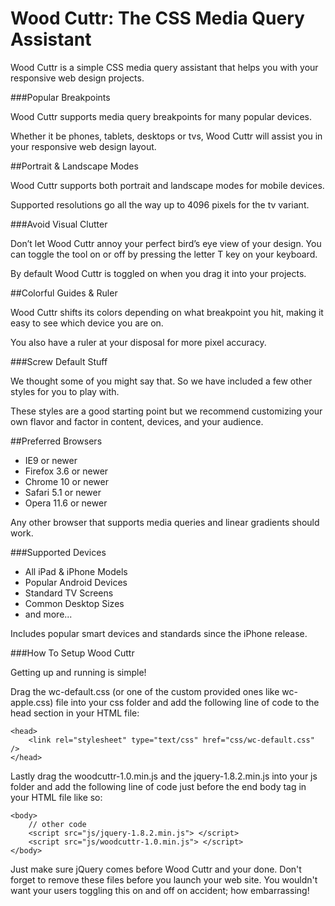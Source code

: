 Wood Cuttr: The CSS Media Query Assistant
=========================

Wood Cuttr is a simple CSS media query assistant that helps you with your responsive web design projects.

###Popular Breakpoints

Wood Cuttr supports media query breakpoints for many popular devices.

Whether it be phones, tablets, desktops or tvs, Wood Cuttr will assist you in your responsive web design layout.

##Portrait & Landscape Modes

Wood Cuttr supports both portrait and landscape modes for mobile devices.

Supported resolutions go all the way up to 4096 pixels for the tv variant.


###Avoid Visual Clutter

Don’t let Wood Cuttr annoy your perfect bird’s eye view of your design. You can toggle the tool on or off by pressing the letter T key on your keyboard.

By default Wood Cuttr is toggled on when you drag it into your projects.


##Colorful Guides & Ruler

Wood Cuttr shifts its colors depending on what breakpoint you hit, making it easy to see which device you are on.

You also have a ruler at your disposal for more pixel accuracy.


###Screw Default Stuff

We thought some of you might say that. So we have included a few other styles for you to play with.

These styles are a good starting point but we recommend customizing your own flavor and factor in content, devices, and your audience.

##Preferred Browsers
* IE9 or newer
* Firefox 3.6 or newer
* Chrome 10 or newer
* Safari 5.1 or newer
* Opera 11.6 or newer

Any other browser that supports media queries and linear gradients should work.

###Supported Devices
* All iPad & iPhone Models
* Popular Android Devices
* Standard TV Screens
* Common Desktop Sizes
* and more...

Includes popular smart devices and standards since the iPhone release.

###How To Setup Wood Cuttr

Getting up and running is simple!

Drag the wc-default.css (or one of the custom provided ones like wc-apple.css) file into your css folder and add the following line of code to the head section in your HTML file:

	<head>
		<link rel="stylesheet" type="text/css" href="css/wc-default.css" />
	</head>

Lastly drag the woodcuttr-1.0.min.js and the jquery-1.8.2.min.js into your js folder and add the following line of code just before the end body tag in your HTML file like so:

	<body>
		// other code
		<script src="js/jquery-1.8.2.min.js"> </script>
		<script src="js/woodcuttr-1.0.min.js"> </script>
	</body>

Just make sure jQuery comes before Wood Cuttr and your done. Don't forget to remove these files before you launch your web site. You wouldn't want your users toggling this on and off on accident; how embarrassing!